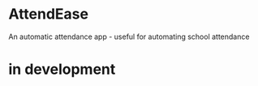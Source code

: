 # AttendEase

An automatic attendance app - useful for automating school attendance

# in development
